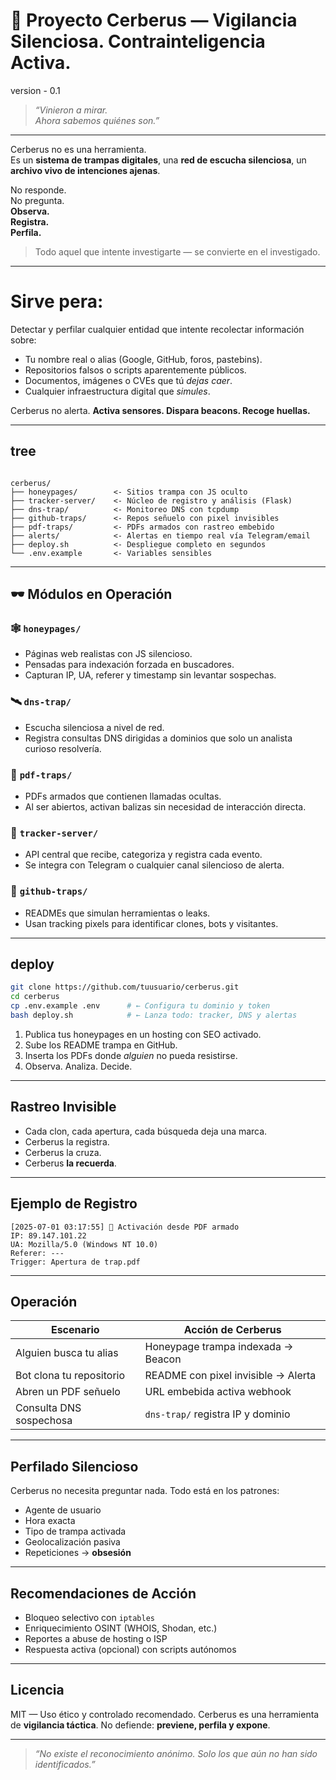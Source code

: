 
# 🐍 Proyecto Cerberus — Vigilancia Silenciosa. Contrainteligencia Activa.

version -  0.1

> *“Vinieron a mirar.  
> Ahora sabemos quiénes son.”*

---
Cerberus no es una herramienta.  
Es un **sistema de trampas digitales**, una **red de escucha silenciosa**, un **archivo vivo de intenciones ajenas**.

No responde.  
No pregunta.  
**Observa.**  
**Registra.**  
**Perfila.**

> Todo aquel que intente investigarte — se convierte en el investigado.

---
# Sirve pera:
Detectar y perfilar cualquier entidad que intente recolectar información sobre:

- Tu nombre real o alias (Google, GitHub, foros, pastebins).  
- Repositorios falsos o scripts aparentemente públicos.  
- Documentos, imágenes o CVEs que tú *dejas caer*.  
- Cualquier infraestructura digital que *simules*.

Cerberus no alerta. **Activa sensores. Dispara beacons. Recoge huellas.**

---

## tree

```

cerberus/
├── honeypages/        <- Sitios trampa con JS oculto
├── tracker-server/    <- Núcleo de registro y análisis (Flask)
├── dns-trap/          <- Monitoreo DNS con tcpdump
├── github-traps/      <- Repos señuelo con pixel invisibles
├── pdf-traps/         <- PDFs armados con rastreo embebido
├── alerts/            <- Alertas en tiempo real vía Telegram/email
├── deploy.sh          <- Despliegue completo en segundos
└── .env.example       <- Variables sensibles

````

---

## 🕶️ Módulos en Operación

### 🕸️ `honeypages/`
- Páginas web realistas con JS silencioso.
- Pensadas para indexación forzada en buscadores.
- Capturan IP, UA, referer y timestamp sin levantar sospechas.

### 🛰️ `dns-trap/`
- Escucha silenciosa a nivel de red.
- Registra consultas DNS dirigidas a dominios que solo un analista curioso resolvería.

### 📄 `pdf-traps/`
- PDFs armados que contienen llamadas ocultas.
- Al ser abiertos, activan balizas sin necesidad de interacción directa.

### 🧠 `tracker-server/`
- API central que recibe, categoriza y registra cada evento.
- Se integra con Telegram o cualquier canal silencioso de alerta.

### 🐾 `github-traps/`
- READMEs que simulan herramientas o leaks.
- Usan tracking pixels para identificar clones, bots y visitantes.

---

## deploy

```bash
git clone https://github.com/tuusuario/cerberus.git
cd cerberus
cp .env.example .env      # ← Configura tu dominio y token
bash deploy.sh            # ← Lanza todo: tracker, DNS y alertas
````

1. Publica tus honeypages en un hosting con SEO activado.
2. Sube los README trampa en GitHub.
3. Inserta los PDFs donde *alguien* no pueda resistirse.
4. Observa. Analiza. Decide.

---

##  Rastreo Invisible

* Cada clon, cada apertura, cada búsqueda deja una marca.
* Cerberus la registra.
* Cerberus la cruza.
* Cerberus **la recuerda**.

---

##  Ejemplo de Registro

```
[2025-07-01 03:17:55] 📡 Activación desde PDF armado  
IP: 89.147.101.22  
UA: Mozilla/5.0 (Windows NT 10.0)  
Referer: ---  
Trigger: Apertura de trap.pdf
```

---

## Operación

| Escenario                | Acción de Cerberus                  |
| ------------------------ | ----------------------------------- |
| Alguien busca tu alias   | Honeypage trampa indexada → Beacon  |
| Bot clona tu repositorio | README con pixel invisible → Alerta |
| Abren un PDF señuelo     | URL embebida activa webhook         |
| Consulta DNS sospechosa  | `dns-trap/` registra IP y dominio   |

---

## Perfilado Silencioso

Cerberus no necesita preguntar nada.
Todo está en los patrones:

* Agente de usuario
* Hora exacta
* Tipo de trampa activada
* Geolocalización pasiva
* Repeticiones → **obsesión**

---

## Recomendaciones de Acción

* Bloqueo selectivo con `iptables`
* Enriquecimiento OSINT (WHOIS, Shodan, etc.)
* Reportes a abuse de hosting o ISP
* Respuesta activa (opcional) con scripts autónomos

---

## Licencia

MIT — Uso ético y controlado recomendado.
Cerberus es una herramienta de **vigilancia táctica**.
No defiende: **previene, perfila y expone**.

---

> *“No existe el reconocimiento anónimo.
> Solo los que aún no han sido identificados.”*

